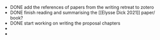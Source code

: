 - DONE add the references of papers from the writing retreat to zotero
- DONE finish reading and summarising the [[Elysse Dick 2021]] paper/ book?
- DONE start working on writing the proposal chapters
-
-